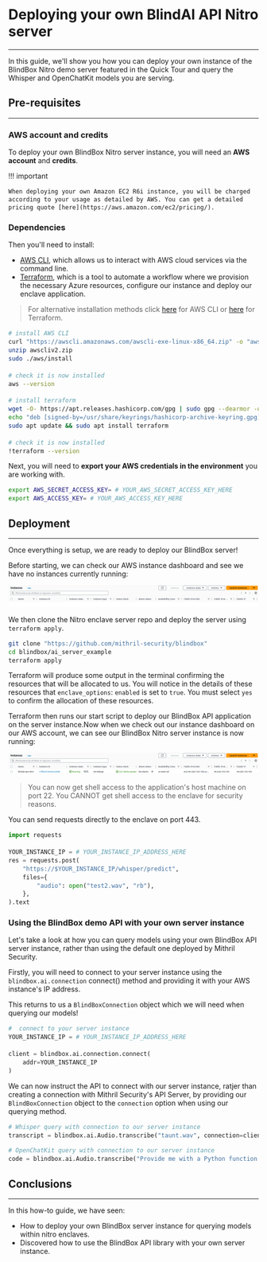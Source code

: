 # Deploying your own BlindAI API Nitro server
___________________________________________________

In this guide, we'll show you how you can deploy your own instance of the BlindBox Nitro demo server featured in the Quick Tour and query the Whisper and OpenChatKit models you are serving.

## Pre-requisites
________________________

### AWS account and credits

To deploy your own BlindBox Nitro server instance, you will need an **AWS account** and **credits**.

!!! important

    When deploying your own Amazon EC2 R6i instance, you will be charged according to your usage as detailed by AWS. You can get a detailed pricing quote [here](https://aws.amazon.com/ec2/pricing/).

### Dependencies

Then you'll need to install:

- [AWS CLI](https://docs.aws.amazon.com/cli/latest/userguide/cli-chap-welcome.html), which allows us to interact with AWS cloud services via the command line.
- [Terraform](https://www.terraform.io/), which is a tool to automate a workflow where we provision the necessary Azure resources, configure our instance and deploy our enclave application.

> For alternative installation methods click [here](https://docs.aws.amazon.com/cli/latest/userguide/getting-started-install.html) for AWS CLI or [here](https://developer.hashicorp.com/terraform/downloads) for Terraform.

```bash
# install AWS CLI
curl "https://awscli.amazonaws.com/awscli-exe-linux-x86_64.zip" -o "awscliv2.zip"
unzip awscliv2.zip
sudo ./aws/install

# check it is now installed
aws --version

# install terraform
wget -O- https://apt.releases.hashicorp.com/gpg | sudo gpg --dearmor -o /usr/share/keyrings/hashicorp-archive-keyring.gpg
echo "deb [signed-by=/usr/share/keyrings/hashicorp-archive-keyring.gpg] https://apt.releases.hashicorp.com $(lsb_release -cs) main" | sudo tee /etc/apt/sources.list.d/hashicorp.list
sudo apt update && sudo apt install terraform

# check it is now installed 
!terraform --version
```

Next, you will need to **export your AWS credentials in the environment** you are working with.

```bash
export AWS_SECRET_ACCESS_KEY= # YOUR_AWS_SECRET_ACCESS_KEY_HERE
export AWS_ACCESS_KEY= # YOUR_AWS_ACCESS_KEY_HERE
```

## Deployment
__________________________

Once everything is setup, we are ready to deploy our BlindBox server!

Before starting, we can check our AWS instance dashboard and see we have no instances currently running:

![no-instance-running.png](../../assets/no-instance-running.png)

We then clone the Nitro enclave server repo and deploy the server using `terraform apply`.

```bash
git clone "https://github.com/mithril-security/blindbox"
cd blindbox/ai_server_example
terraform apply
```

Terraform will produce some output in the terminal confirming the resources that will be allocated to us. You will notice in the details of these resources that `enclave_options`: `enabled` is set to `true`. You must select `yes` to confirm the allocation of these resources.

Terraform then runs our start script to deploy our BlindBox API application on the server instance.Now when we check out our instance dashboard on our AWS account, we can see our BlindBox Nitro server instance is now running:

![Nitro-server-running.png](../../assets/Nitro-server-running.png)

> You can now get shell access to the application's host machine on port 22. You CANNOT get shell access to the enclave for security reasons.

You can send requests directly to the enclave on port 443.

```python
import requests

YOUR_INSTANCE_IP = # YOUR_INSTANCE_IP_ADDRESS_HERE
res = requests.post(
    "https://$YOUR_INSTANCE_IP/whisper/predict",
    files={
        "audio": open("test2.wav", "rb"),
    },
).text
```

### Using the BlindBox demo API with your own server instance

Let's take a look at how you can query models using your own BlindBox API server instance, rather than using the default one deployed by Mithril Security.

Firstly, you will need to connect to your server instance using the `blindbox.ai.connection` connect() method and providing it with your AWS instance's IP address.

This returns to us a `BlindBoxConnection` object which we will need when querying our models!

```python
#  connect to your server instance
YOUR_INSTANCE_IP = # YOUR_INSTANCE_IP_ADDRESS_HERE

client = blindbox.ai.connection.connect(
    addr=YOUR_INSTANCE_IP
)
```

We can now instruct the API to connect with our server instance, ratjer than creating a connection with Mithril Security's API Server, by providing our `BlindBoxConnection` object to the `connection` option when using our querying method.

```python
# Whisper query with connection to our server instance
transcript = blindbox.ai.Audio.transcribe("taunt.wav", connection=client)
```

```python
# OpenChatKit query with connection to our server instance
code = blindbox.ai.Audio.transcribe("Provide me with a Python function that prints out 1-10", connection=client)
```

## Conclusions
_________________

In this how-to guide, we have seen:
+ How to deploy your own BlindBox server instance for querying models within nitro enclaves.
+ Discovered how to use the BlindBox API library with your own server instance.